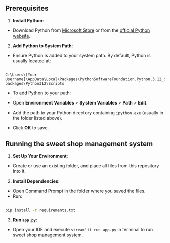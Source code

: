 ## Prerequisites

  

1.  **Install Python**:

- Download Python from [Microsoft Store](https://www.microsoft.com/store/productId/9NCVDN91XZQP?ocid=pdpshare) or from the [official Python website](https://www.python.org/downloads/).


2.  **Add Python to System Path**:

- Ensure Python is added to your system path. By default, Python is usually located at:

```

C:\Users\[Your Username]\AppData\Local\Packages\PythonSoftwareFoundation.Python.3.12_qbz5n2kfra8p0\LocalCache\local-packages\Python312\Scripts

```

- To add Python to your path:

- Open **Environment Variables** > **System Variables** > **Path** > **Edit**.

- Add the path to your Python directory containing `ipython.exe` (usually in the folder listed above).

- Click **OK** to save.



## Running the sweet shop management system



1.  **Set Up Your Environment**:

- Create or use an existing folder, and place all files from this repository into it.
  

2.  **Install Dependencies**:

- Open Command Prompt in the folder where you saved the files.
- Run:

```bash

pip install -r requirements.txt

```


3.  **Run `app.py`**:

- Open your IDE and execute `streamlit run app.py` in terminal to run sweet shop management system.
